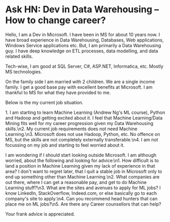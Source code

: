 # Ask HN: Dev in Data Warehousing – How to change career?

Hello, I am a Dev in Microsoft. I have been in MS for about 10 years now. I have broad experience in Data Warehousing, Databases, Web applications, Windows Service applications etc. But, I am primarily a Data Warehousing guy. I have deep knowledge on ETL processes, data modelling, and data related skills.<p>Tech-wise, I am good at SQL Server, C#, ASP.NET, Informatica, etc. Mostly MS technologies.<p>On the family side I am married with 2 children. We are a single income family. I get a good base pay with excellent benefits at Microsoft. I am thankful to MS for what they have provided to me.<p>Below is the my current job situation.<p>1. I am starting to learn Machine Learning (Andrew Ng&#x27;s ML course), Python and Hadoop and getting excited about it. I feel that Machine Learning&#x2F;Data Mining fits well for my career progression given my Data Warehousing skills.\n2. My current job requirements does not need Machine Learning.\n3. Microsoft does not use Hadoop, Python, etc. No offence on MS, but the skills are not completely externally transferable.\n4. I am not focussing on my job and starting to feel worried about it.<p>I am wondering if I should start looking outside Microsoft. I am although worried, about the following and looking for advice:\n1. How difficult is to land a position in Machine Learning given my lack of experience in that area? I don&#x27;t want to regret later, that I quit a stable job in Microsoft only to end up something other than Machine Learning.\n2. What companies are out there, where I can get a reasonable pay, and get to do Machine Learning stuff?\n3. What are the sites and avenues to apply for ML jobs? I know LinkedIn, StackOverflow, Indeed.com, or else basically go to each company&#x27;s site to apply.\n4. Can you recommend head hunters that can place me on ML jobs?\n5. Are there any Career counsellors that can help?<p>Your frank advice is appreciated.
